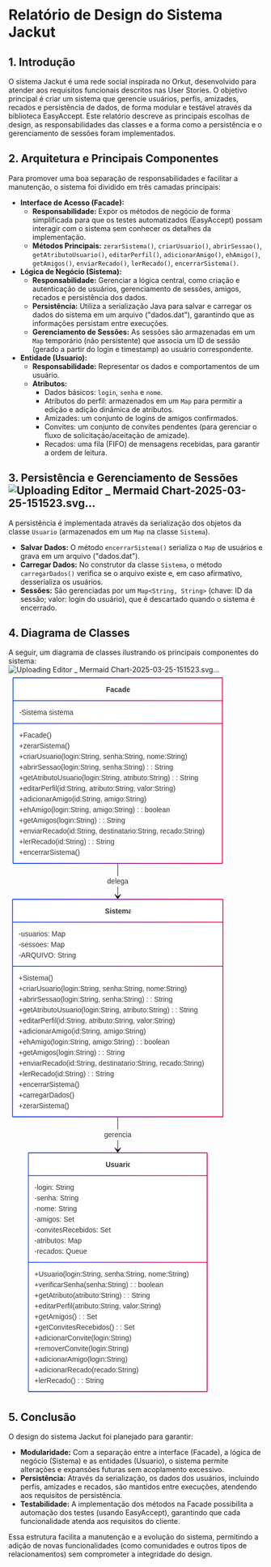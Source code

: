 # Relatório de Design do Sistema Jackut

## 1. Introdução

O sistema Jackut é uma rede social inspirada no Orkut, desenvolvido para atender aos requisitos funcionais descritos nas User Stories. O objetivo principal é criar um sistema que gerencie usuários, perfis, amizades, recados e persistência de dados, de forma modular e testável através da biblioteca EasyAccept. Este relatório descreve as principais escolhas de design, as responsabilidades das classes e a forma como a persistência e o gerenciamento de sessões foram implementados.

## 2. Arquitetura e Principais Componentes

Para promover uma boa separação de responsabilidades e facilitar a manutenção, o sistema foi dividido em três camadas principais:

- **Interface de Acesso (Facade):**  
  - **Responsabilidade:** Expor os métodos de negócio de forma simplificada para que os testes automatizados (EasyAccept) possam interagir com o sistema sem conhecer os detalhes da implementação.  
  - **Métodos Principais:** `zerarSistema()`, `criarUsuario()`, `abrirSessao()`, `getAtributoUsuario()`, `editarPerfil()`, `adicionarAmigo()`, `ehAmigo()`, `getAmigos()`, `enviarRecado()`, `lerRecado()`, `encerrarSistema()`.

- **Lógica de Negócio (Sistema):**  
  - **Responsabilidade:** Gerenciar a lógica central, como criação e autenticação de usuários, gerenciamento de sessões, amigos, recados e persistência dos dados.  
  - **Persistência:** Utiliza a serialização Java para salvar e carregar os dados do sistema em um arquivo ("dados.dat"), garantindo que as informações persistam entre execuções.  
  - **Gerenciamento de Sessões:** As sessões são armazenadas em um `Map` temporário (não persistente) que associa um ID de sessão (gerado a partir do login e timestamp) ao usuário correspondente.

- **Entidade (Usuario):**  
  - **Responsabilidade:** Representar os dados e comportamentos de um usuário.  
  - **Atributos:**  
    - Dados básicos: `login`, `senha` e `nome`.  
    - Atributos do perfil: armazenados em um `Map` para permitir a edição e adição dinâmica de atributos.  
    - Amizades: um conjunto de logins de amigos confirmados.  
    - Convites: um conjunto de convites pendentes (para gerenciar o fluxo de solicitação/aceitação de amizade).  
    - Recados: uma fila (FIFO) de mensagens recebidas, para garantir a ordem de leitura.

## 3. Persistência e Gerenciamento de Sessões![Uploading Editor _ Mermaid Chart-2025-03-25-151523.svg…]()


A persistência é implementada através da serialização dos objetos da classe `Usuario` (armazenados em um `Map` na classe `Sistema`).  
- **Salvar Dados:** O método `encerrarSistema()` serializa o `Map` de usuários e grava em um arquivo ("dados.dat").  
- **Carregar Dados:** No construtor da classe `Sistema`, o método `carregarDados()` verifica se o arquivo existe e, em caso afirmativo, desserializa os usuários.  
- **Sessões:** São gerenciadas por um `Map<String, String>` (chave: ID da sessão; valor: login do usuário), que é descartado quando o sistema é encerrado.

## 4. Diagrama de Classes

A seguir, um diagrama de classes  ilustrando os principais componentes do sistema:


![Uploading Editor _ Mermaid Chart-2025-03-25-151523.svg…]()
<svg aria-roledescription="class" role="graphics-document document" viewBox="0 0 432.20001220703125 1424" style="max-width: 432.20001220703125px;" class="classDiagram" xmlns="http://www.w3.org/2000/svg" width="100%" id="export-svg"><style xmlns="http://www.w3.org/1999/xhtml">@import url("https://cdnjs.cloudflare.com/ajax/libs/font-awesome/6.2.0/css/all.min.css"); p {margin: 0;}</style><style>#export-svg{font-family:arial,sans-serif;font-size:14px;fill:#333;}@keyframes edge-animation-frame{from{stroke-dashoffset:0;}}@keyframes dash{to{stroke-dashoffset:0;}}#export-svg .edge-animation-slow{stroke-dasharray:9,5!important;stroke-dashoffset:900;animation:dash 50s linear infinite;stroke-linecap:round;}#export-svg .edge-animation-fast{stroke-dasharray:9,5!important;stroke-dashoffset:900;animation:dash 20s linear infinite;stroke-linecap:round;}#export-svg .error-icon{fill:#ffffff;}#export-svg .error-text{fill:#000000;stroke:#000000;}#export-svg .edge-thickness-normal{stroke-width:2px;}#export-svg .edge-thickness-thick{stroke-width:3.5px;}#export-svg .edge-pattern-solid{stroke-dasharray:0;}#export-svg .edge-thickness-invisible{stroke-width:0;fill:none;}#export-svg .edge-pattern-dashed{stroke-dasharray:3;}#export-svg .edge-pattern-dotted{stroke-dasharray:2;}#export-svg .marker{fill:#000000;stroke:#000000;}#export-svg .marker.cross{stroke:#000000;}#export-svg svg{font-family:arial,sans-serif;font-size:14px;}#export-svg p{margin:0;}#export-svg g.classGroup text{fill:#000000;stroke:none;font-family:arial,sans-serif;font-size:10px;}#export-svg g.classGroup text .title{font-weight:bolder;}#export-svg .nodeLabel,#export-svg .edgeLabel{color:#333;}#export-svg .edgeLabel .label rect{fill:#ffffff;}#export-svg .label text{fill:#333;}#export-svg .labelBkg{background:#ffffff;}#export-svg .edgeLabel .label span{background:#ffffff;}#export-svg .classTitle{font-weight:bolder;}#export-svg .node rect,#export-svg .node circle,#export-svg .node ellipse,#export-svg .node polygon,#export-svg .node path{fill:#ffffff;stroke:#000000;stroke-width:1px;}#export-svg .divider{stroke:#000000;stroke-width:1;}#export-svg g.clickable{cursor:pointer;}#export-svg g.classGroup rect{fill:#ffffff;stroke:#000000;}#export-svg g.classGroup line{stroke:#000000;stroke-width:1;}#export-svg .classLabel .box{stroke:none;stroke-width:0;fill:#ffffff;opacity:0.5;}#export-svg .classLabel .label{fill:#000000;font-size:10px;}#export-svg .relation{stroke:#000000;stroke-width:1;fill:none;}#export-svg .dashed-line{stroke-dasharray:3;}#export-svg .dotted-line{stroke-dasharray:1 2;}#export-svg #compositionStart,#export-svg .composition{fill:#000000!important;stroke:#000000!important;stroke-width:1;}#export-svg #compositionEnd,#export-svg .composition{fill:#000000!important;stroke:#000000!important;stroke-width:1;}#export-svg #dependencyStart,#export-svg .dependency{fill:#000000!important;stroke:#000000!important;stroke-width:1;}#export-svg #dependencyStart,#export-svg .dependency{fill:#000000!important;stroke:#000000!important;stroke-width:1;}#export-svg #extensionStart,#export-svg .extension{fill:transparent!important;stroke:#000000!important;stroke-width:1;}#export-svg #extensionEnd,#export-svg .extension{fill:transparent!important;stroke:#000000!important;stroke-width:1;}#export-svg #aggregationStart,#export-svg .aggregation{fill:transparent!important;stroke:#000000!important;stroke-width:1;}#export-svg #aggregationEnd,#export-svg .aggregation{fill:transparent!important;stroke:#000000!important;stroke-width:1;}#export-svg #lollipopStart,#export-svg .lollipop{fill:#ffffff!important;stroke:#000000!important;stroke-width:1;}#export-svg #lollipopEnd,#export-svg .lollipop{fill:#ffffff!important;stroke:#000000!important;stroke-width:1;}#export-svg .edgeTerminals{font-size:11px;line-height:initial;}#export-svg .classTitleText{text-anchor:middle;font-size:18px;fill:#333;}#export-svg .node .neo-node{stroke:#000000;}#export-svg [data-look="neo"].node rect,#export-svg [data-look="neo"].cluster rect,#export-svg [data-look="neo"].node polygon{stroke:url(#export-svg-gradient);filter:drop-shadow( 0px 1px 2px rgba(0, 0, 0, 0.25));}#export-svg [data-look="neo"].node path{stroke:url(#export-svg-gradient);}#export-svg [data-look="neo"].node .outer-path{filter:drop-shadow( 0px 1px 2px rgba(0, 0, 0, 0.25));}#export-svg [data-look="neo"].node .neo-line path{stroke:hsl(0, 0%, 70%);filter:none;}#export-svg [data-look="neo"].node circle{stroke:url(#export-svg-gradient);filter:drop-shadow( 0px 1px 2px rgba(0, 0, 0, 0.25));}#export-svg [data-look="neo"].node circle .state-start{fill:#000000;}#export-svg [data-look="neo"].statediagram-cluster rect{fill:#ffffff;stroke:url(#export-svg-gradient);stroke-width:1px;}#export-svg [data-look="neo"].icon-shape .icon{fill:url(#export-svg-gradient);filter:drop-shadow( 0px 1px 2px rgba(0, 0, 0, 0.25));}#export-svg [data-look="neo"].icon-shape .icon-neo path{stroke:url(#export-svg-gradient);filter:drop-shadow( 0px 1px 2px rgba(0, 0, 0, 0.25));}#export-svg :root{--mermaid-font-family:"trebuchet ms",verdana,arial,sans-serif;}</style><g><defs><marker orient="auto" markerHeight="240" markerWidth="190" refY="7" refX="18" class="marker aggregation class" id="export-svg_class-aggregationStart"><path d="M 18,7 L9,13 L1,7 L9,1 Z"/></marker></defs><defs><marker orient="auto" markerHeight="28" markerWidth="20" refY="7" refX="1" class="marker aggregation class" id="export-svg_class-aggregationEnd"><path d="M 18,7 L9,13 L1,7 L9,1 Z"/></marker></defs><defs><marker orient="auto" markerHeight="240" markerWidth="190" refY="7" refX="18" class="marker extension class" id="export-svg_class-extensionStart"><path d="M 1,7 L18,13 V 1 Z"/></marker></defs><defs><marker orient="auto" markerHeight="28" markerWidth="20" refY="7" refX="1" class="marker extension class" id="export-svg_class-extensionEnd"><path d="M 1,1 V 13 L18,7 Z"/></marker></defs><defs><marker orient="auto" markerHeight="240" markerWidth="190" refY="7" refX="18" class="marker composition class" id="export-svg_class-compositionStart"><path d="M 18,7 L9,13 L1,7 L9,1 Z"/></marker></defs><defs><marker orient="auto" markerHeight="28" markerWidth="20" refY="7" refX="1" class="marker composition class" id="export-svg_class-compositionEnd"><path d="M 18,7 L9,13 L1,7 L9,1 Z"/></marker></defs><defs><marker orient="auto" markerHeight="240" markerWidth="190" refY="7" refX="6" class="marker dependency class" id="export-svg_class-dependencyStart"><path d="M 5,7 L9,13 L1,7 L9,1 Z"/></marker></defs><defs><marker orient="auto" markerHeight="28" markerWidth="20" refY="7" refX="13" class="marker dependency class" id="export-svg_class-dependencyEnd"><path d="M 18,7 L9,13 L14,7 L9,1 Z"/></marker></defs><defs><marker orient="auto" markerHeight="240" markerWidth="190" refY="7" refX="13" class="marker lollipop class" id="export-svg_class-lollipopStart"><circle r="6" cy="7" cx="7" fill="transparent" stroke="black"/></marker></defs><defs><marker orient="auto" markerHeight="240" markerWidth="190" refY="7" refX="1" class="marker lollipop class" id="export-svg_class-lollipopEnd"><circle r="6" cy="7" cx="7" fill="transparent" stroke="black"/></marker></defs><g class="root"><g class="clusters"/><g class="edgePaths"><path marker-end="url(#export-svg_class-dependencyEnd)" data-points="W3sieCI6MjE2LjEwMDAwNjEwMzUxNTYyLCJ5IjozNzR9LHsieCI6MjE2LjEwMDAwNjEwMzUxNTYyLCJ5Ijo0MDkuNX0seyJ4IjoyMTYuMTAwMDA2MTAzNTE1NjIsInkiOjQ0NX1d" data-id="id_Facade_Sistema_1" data-et="edge" data-edge="true" style="stroke-dasharray: 0 0 65 0; stroke-dashoffset: 0;;;;" class="edge-thickness-normal edge-pattern-solid relation" id="id_Facade_Sistema_1" d="M216.1,374L216.1,409.5L216.1,439"/><path marker-end="url(#export-svg_class-dependencyEnd)" data-points="W3sieCI6MjE2LjEwMDAwNjEwMzUxNTYyLCJ5Ijo4NzR9LHsieCI6MjE2LjEwMDAwNjEwMzUxNTYyLCJ5Ijo5MDkuNX0seyJ4IjoyMTYuMTAwMDA2MTAzNTE1NjIsInkiOjk0NX1d" data-id="id_Sistema_Usuario_2" data-et="edge" data-edge="true" style="stroke-dasharray: 0 0 65 0; stroke-dashoffset: 0;;;;" class="edge-thickness-normal edge-pattern-solid relation" id="id_Sistema_Usuario_2" d="M216.1,874L216.1,909.5L216.1,939"/></g><g class="edgeLabels"><g transform="translate(216.10000610351562, 409.5)" class="edgeLabel"><g transform="translate(-21.024999618530273, -10.5)" data-id="id_Facade_Sistema_1" class="label"><foreignObject height="21" width="42.04999923706055"><div class="labelBkg" xmlns="http://www.w3.org/1999/xhtml" style="display: table-cell; white-space: normal; line-height: 1.5; max-width: 200px; text-align: center;"><span class="edgeLabel" style=";display: inline-block"><p>delega</p></span></div></foreignObject></g></g><g transform="translate(216.10000610351562, 909.5)" class="edgeLabel"><g transform="translate(-26.856250762939453, -10.5)" data-id="id_Sistema_Usuario_2" class="label"><foreignObject height="21" width="53.712501525878906"><div class="labelBkg" xmlns="http://www.w3.org/1999/xhtml" style="display: table-cell; white-space: normal; line-height: 1.5; max-width: 200px; text-align: center;"><span class="edgeLabel" style=";display: inline-block"><p>gerencia</p></span></div></foreignObject></g></g></g><g class="nodes"><g transform="translate(216.10000610351562, 191)" data-look="neo" data-et="node" data-node="true" data-id="Facade" id="classId-Facade-30" class="node default"><g class="basic label-container"><path style="" fill="#ffffff" stroke-width="0" stroke="none" d="M-207.13125610351562 -183 L207.13125610351562 -183 L207.13125610351562 183 L-207.13125610351562 183"/><path style="" fill="none" stroke-width="1.3" stroke="#000000" d="M-207.13125610351562 -183 C-118.46292086766331 -183, -29.794585631811003 -183, 207.13125610351562 -183 M-207.13125610351562 -183 C-89.63955788847018 -183, 27.852140326575267 -183, 207.13125610351562 -183 M207.13125610351562 -183 C207.13125610351562 -44.385326799207746, 207.13125610351562 94.22934640158451, 207.13125610351562 183 M207.13125610351562 -183 C207.13125610351562 -78.6166218044933, 207.13125610351562 25.766756391013388, 207.13125610351562 183 M207.13125610351562 183 C42.46771152241726 183, -122.1958330586811 183, -207.13125610351562 183 M207.13125610351562 183 C86.23337776690882 183, -34.66450056969799 183, -207.13125610351562 183 M-207.13125610351562 183 C-207.13125610351562 43.894423960491196, -207.13125610351562 -95.21115207901761, -207.13125610351562 -183 M-207.13125610351562 183 C-207.13125610351562 90.97172504230379, -207.13125610351562 -1.0565499153924236, -207.13125610351562 -183"/></g><g transform="translate(0, -159)" class="annotation-group text"/><g transform="translate(-23.350000381469727, -159)" class="label-group text"><g transform="translate(0,-10.5)" style="font-weight: bolder" class="label"><foreignObject height="21" width="46.70000076293945"><div xmlns="http://www.w3.org/1999/xhtml" style="display: table-cell; white-space: normal; line-height: 1.5; max-width: 105px; text-align: center;"><span style="" class="nodeLabel markdown-node-label"><p>Facade</p></span></div></foreignObject></g></g><g transform="translate(-195.13125610351562, -114)" class="members-group text"><g transform="translate(0,-10.5)" style="" class="label"><foreignObject height="21" width="107.36250305175781"><div xmlns="http://www.w3.org/1999/xhtml" style="display: table-cell; white-space: normal; line-height: 1.5; max-width: 200px; text-align: center;"><span style="" class="nodeLabel markdown-node-label"><p>-Sistema sistema</p></span></div></foreignObject></g></g><g transform="translate(-195.13125610351562, -69)" class="methods-group text"><g transform="translate(0,-10.5)" style="" class="label"><foreignObject height="21" width="64.20000457763672"><div xmlns="http://www.w3.org/1999/xhtml" style="display: table-cell; white-space: normal; line-height: 1.5; max-width: 137px; text-align: center;"><span style="" class="nodeLabel markdown-node-label"><p>+Facade()</p></span></div></foreignObject></g><g transform="translate(0,10.5)" style="" class="label"><foreignObject height="21" width="99.9749984741211"><div xmlns="http://www.w3.org/1999/xhtml" style="display: table-cell; white-space: normal; line-height: 1.5; max-width: 188px; text-align: center;"><span style="" class="nodeLabel markdown-node-label"><p>+zerarSistema()</p></span></div></foreignObject></g><g transform="translate(0,31.5)" style="" class="label"><foreignObject height="21" width="332.6625061035156"><div xmlns="http://www.w3.org/1999/xhtml" style="display: table-cell; white-space: normal; line-height: 1.5; max-width: 495px; text-align: center;"><span style="" class="nodeLabel markdown-node-label"><p>+criarUsuario(login:String, senha:String, nome:String)</p></span></div></foreignObject></g><g transform="translate(0,52.5)" style="" class="label"><foreignObject height="21" width="304.6625061035156"><div xmlns="http://www.w3.org/1999/xhtml" style="display: table-cell; white-space: normal; line-height: 1.5; max-width: 460px; text-align: center;"><span style="" class="nodeLabel markdown-node-label"><p>+abrirSessao(login:String, senha:String) : : String</p></span></div></foreignObject></g><g transform="translate(0,73.5)" style="" class="label"><foreignObject height="21" width="354.4624938964844"><div xmlns="http://www.w3.org/1999/xhtml" style="display: table-cell; white-space: normal; line-height: 1.5; max-width: 539px; text-align: center;"><span style="" class="nodeLabel markdown-node-label"><p>+getAtributoUsuario(login:String, atributo:String) : : String</p></span></div></foreignObject></g><g transform="translate(0,94.5)" style="" class="label"><foreignObject height="21" width="309.3000183105469"><div xmlns="http://www.w3.org/1999/xhtml" style="display: table-cell; white-space: normal; line-height: 1.5; max-width: 484px; text-align: center;"><span style="" class="nodeLabel markdown-node-label"><p>+editarPerfil(id:String, atributo:String, valor:String)</p></span></div></foreignObject></g><g transform="translate(0,115.5)" style="" class="label"><foreignObject height="21" width="251.7375030517578"><div xmlns="http://www.w3.org/1999/xhtml" style="display: table-cell; white-space: normal; line-height: 1.5; max-width: 388px; text-align: center;"><span style="" class="nodeLabel markdown-node-label"><p>+adicionarAmigo(id:String, amigo:String)</p></span></div></foreignObject></g><g transform="translate(0,136.5)" style="" class="label"><foreignObject height="21" width="298.45001220703125"><div xmlns="http://www.w3.org/1999/xhtml" style="display: table-cell; white-space: normal; line-height: 1.5; max-width: 446px; text-align: center;"><span style="" class="nodeLabel markdown-node-label"><p>+ehAmigo(login:String, amigo:String) : : boolean</p></span></div></foreignObject></g><g transform="translate(0,157.5)" style="" class="label"><foreignObject height="21" width="209.71250915527344"><div xmlns="http://www.w3.org/1999/xhtml" style="display: table-cell; white-space: normal; line-height: 1.5; max-width: 336px; text-align: center;"><span style="" class="nodeLabel markdown-node-label"><p>+getAmigos(login:String) : : String</p></span></div></foreignObject></g><g transform="translate(0,178.5)" style="" class="label"><foreignObject height="21" width="366.9125061035156"><div xmlns="http://www.w3.org/1999/xhtml" style="display: table-cell; white-space: normal; line-height: 1.5; max-width: 542px; text-align: center;"><span style="" class="nodeLabel markdown-node-label"><p>+enviarRecado(id:String, destinatario:String, recado:String)</p></span></div></foreignObject></g><g transform="translate(0,199.5)" style="" class="label"><foreignObject height="21" width="188.6999969482422"><div xmlns="http://www.w3.org/1999/xhtml" style="display: table-cell; white-space: normal; line-height: 1.5; max-width: 306px; text-align: center;"><span style="" class="nodeLabel markdown-node-label"><p>+lerRecado(id:String) : : String</p></span></div></foreignObject></g><g transform="translate(0,220.5)" style="" class="label"><foreignObject height="21" width="120.2125015258789"><div xmlns="http://www.w3.org/1999/xhtml" style="display: table-cell; white-space: normal; line-height: 1.5; max-width: 214px; text-align: center;"><span style="" class="nodeLabel markdown-node-label"><p>+encerrarSistema()</p></span></div></foreignObject></g></g><g style="" class="divider"><path style="" fill="none" stroke-width="1.3" stroke="#000000" d="M-207.13125610351562 -138 C-65.32206860393393 -137.99965768278972, 76.48711889564777 -137.99931536557946, 207.13125610351562 -137.999 M-207.13125610351562 -138 C-93.76563177672591 -137.9997263435117, 19.599992550063803 -137.9994526870234, 207.13125610351562 -137.999"/></g><g style="" class="divider"><path style="" fill="none" stroke-width="1.3" stroke="#000000" d="M-207.13125610351562 -93 C-83.4304532114728 -92.99970139513172, 40.270349680570035 -92.99940279026343, 207.13125610351562 -92.999 M-207.13125610351562 -93 C-47.66458802831923 -92.99961505889773, 111.80208004687717 -92.99923011779548, 207.13125610351562 -92.999"/></g></g><g transform="translate(216.10000610351562, 659.5)" data-look="neo" data-et="node" data-node="true" data-id="Sistema" id="classId-Sistema-31" class="node default"><g class="basic label-container"><path style="" fill="#ffffff" stroke-width="0" stroke="none" d="M-208.10000610351562 -214.5 L208.10000610351562 -214.5 L208.10000610351562 214.5 L-208.10000610351562 214.5"/><path style="" fill="none" stroke-width="1.3" stroke="#000000" d="M-208.10000610351562 -214.5 C-98.8678723034566 -214.5, 10.364261496602438 -214.5, 208.10000610351562 -214.5 M-208.10000610351562 -214.5 C-59.28157810941269 -214.5, 89.53684988469024 -214.5, 208.10000610351562 -214.5 M208.10000610351562 -214.5 C208.10000610351562 -52.12002188274593, 208.10000610351562 110.25995623450814, 208.10000610351562 214.5 M208.10000610351562 -214.5 C208.10000610351562 -67.41544011438364, 208.10000610351562 79.66911977123272, 208.10000610351562 214.5 M208.10000610351562 214.5 C51.79725391242786 214.5, -104.5054982786599 214.5, -208.10000610351562 214.5 M208.10000610351562 214.5 C103.57906086003045 214.5, -0.9418843834547204 214.5, -208.10000610351562 214.5 M-208.10000610351562 214.5 C-208.10000610351562 70.80125872807145, -208.10000610351562 -72.89748254385711, -208.10000610351562 -214.5 M-208.10000610351562 214.5 C-208.10000610351562 117.86680690716442, -208.10000610351562 21.233613814328834, -208.10000610351562 -214.5"/></g><g transform="translate(0, -190.5)" class="annotation-group text"/><g transform="translate(-25.287500381469727, -190.5)" class="label-group text"><g transform="translate(0,-10.5)" style="font-weight: bolder" class="label"><foreignObject height="21" width="50.57500076293945"><div xmlns="http://www.w3.org/1999/xhtml" style="display: table-cell; white-space: normal; line-height: 1.5; max-width: 114px; text-align: center;"><span style="" class="nodeLabel markdown-node-label"><p>Sistema</p></span></div></foreignObject></g></g><g transform="translate(-196.10000610351562, -145.5)" class="members-group text"><g transform="translate(0,-10.5)" style="" class="label"><foreignObject height="21" width="92.5999984741211"><div xmlns="http://www.w3.org/1999/xhtml" style="display: table-cell; white-space: normal; line-height: 1.5; max-width: 178px; text-align: center;"><span style="" class="nodeLabel markdown-node-label"><p>-usuarios: Map</p></span></div></foreignObject></g><g transform="translate(0,10.5)" style="" class="label"><foreignObject height="21" width="91.0374984741211"><div xmlns="http://www.w3.org/1999/xhtml" style="display: table-cell; white-space: normal; line-height: 1.5; max-width: 173px; text-align: center;"><span style="" class="nodeLabel markdown-node-label"><p>-sessoes: Map</p></span></div></foreignObject></g><g transform="translate(0,31.5)" style="" class="label"><foreignObject height="21" width="113.5875015258789"><div xmlns="http://www.w3.org/1999/xhtml" style="display: table-cell; white-space: normal; line-height: 1.5; max-width: 196px; text-align: center;"><span style="" class="nodeLabel markdown-node-label"><p>-ARQUIVO: String</p></span></div></foreignObject></g></g><g transform="translate(-196.10000610351562, -58.5)" class="methods-group text"><g transform="translate(0,-10.5)" style="" class="label"><foreignObject height="21" width="68.07500457763672"><div xmlns="http://www.w3.org/1999/xhtml" style="display: table-cell; white-space: normal; line-height: 1.5; max-width: 146px; text-align: center;"><span style="" class="nodeLabel markdown-node-label"><p>+Sistema()</p></span></div></foreignObject></g><g transform="translate(0,10.5)" style="" class="label"><foreignObject height="21" width="332.6625061035156"><div xmlns="http://www.w3.org/1999/xhtml" style="display: table-cell; white-space: normal; line-height: 1.5; max-width: 495px; text-align: center;"><span style="" class="nodeLabel markdown-node-label"><p>+criarUsuario(login:String, senha:String, nome:String)</p></span></div></foreignObject></g><g transform="translate(0,31.5)" style="" class="label"><foreignObject height="21" width="304.6625061035156"><div xmlns="http://www.w3.org/1999/xhtml" style="display: table-cell; white-space: normal; line-height: 1.5; max-width: 460px; text-align: center;"><span style="" class="nodeLabel markdown-node-label"><p>+abrirSessao(login:String, senha:String) : : String</p></span></div></foreignObject></g><g transform="translate(0,52.5)" style="" class="label"><foreignObject height="21" width="354.4624938964844"><div xmlns="http://www.w3.org/1999/xhtml" style="display: table-cell; white-space: normal; line-height: 1.5; max-width: 539px; text-align: center;"><span style="" class="nodeLabel markdown-node-label"><p>+getAtributoUsuario(login:String, atributo:String) : : String</p></span></div></foreignObject></g><g transform="translate(0,73.5)" style="" class="label"><foreignObject height="21" width="309.3000183105469"><div xmlns="http://www.w3.org/1999/xhtml" style="display: table-cell; white-space: normal; line-height: 1.5; max-width: 484px; text-align: center;"><span style="" class="nodeLabel markdown-node-label"><p>+editarPerfil(id:String, atributo:String, valor:String)</p></span></div></foreignObject></g><g transform="translate(0,94.5)" style="" class="label"><foreignObject height="21" width="251.7375030517578"><div xmlns="http://www.w3.org/1999/xhtml" style="display: table-cell; white-space: normal; line-height: 1.5; max-width: 388px; text-align: center;"><span style="" class="nodeLabel markdown-node-label"><p>+adicionarAmigo(id:String, amigo:String)</p></span></div></foreignObject></g><g transform="translate(0,115.5)" style="" class="label"><foreignObject height="21" width="298.45001220703125"><div xmlns="http://www.w3.org/1999/xhtml" style="display: table-cell; white-space: normal; line-height: 1.5; max-width: 446px; text-align: center;"><span style="" class="nodeLabel markdown-node-label"><p>+ehAmigo(login:String, amigo:String) : : boolean</p></span></div></foreignObject></g><g transform="translate(0,136.5)" style="" class="label"><foreignObject height="21" width="209.71250915527344"><div xmlns="http://www.w3.org/1999/xhtml" style="display: table-cell; white-space: normal; line-height: 1.5; max-width: 336px; text-align: center;"><span style="" class="nodeLabel markdown-node-label"><p>+getAmigos(login:String) : : String</p></span></div></foreignObject></g><g transform="translate(0,157.5)" style="" class="label"><foreignObject height="21" width="366.9125061035156"><div xmlns="http://www.w3.org/1999/xhtml" style="display: table-cell; white-space: normal; line-height: 1.5; max-width: 542px; text-align: center;"><span style="" class="nodeLabel markdown-node-label"><p>+enviarRecado(id:String, destinatario:String, recado:String)</p></span></div></foreignObject></g><g transform="translate(0,178.5)" style="" class="label"><foreignObject height="21" width="188.6999969482422"><div xmlns="http://www.w3.org/1999/xhtml" style="display: table-cell; white-space: normal; line-height: 1.5; max-width: 306px; text-align: center;"><span style="" class="nodeLabel markdown-node-label"><p>+lerRecado(id:String) : : String</p></span></div></foreignObject></g><g transform="translate(0,199.5)" style="" class="label"><foreignObject height="21" width="120.2125015258789"><div xmlns="http://www.w3.org/1999/xhtml" style="display: table-cell; white-space: normal; line-height: 1.5; max-width: 214px; text-align: center;"><span style="" class="nodeLabel markdown-node-label"><p>+encerrarSistema()</p></span></div></foreignObject></g><g transform="translate(0,220.5)" style="" class="label"><foreignObject height="21" width="110.0999984741211"><div xmlns="http://www.w3.org/1999/xhtml" style="display: table-cell; white-space: normal; line-height: 1.5; max-width: 197px; text-align: center;"><span style="" class="nodeLabel markdown-node-label"><p>+carregarDados()</p></span></div></foreignObject></g><g transform="translate(0,241.5)" style="" class="label"><foreignObject height="21" width="99.9749984741211"><div xmlns="http://www.w3.org/1999/xhtml" style="display: table-cell; white-space: normal; line-height: 1.5; max-width: 188px; text-align: center;"><span style="" class="nodeLabel markdown-node-label"><p>+zerarSistema()</p></span></div></foreignObject></g></g><g style="" class="divider"><path style="" fill="none" stroke-width="1.3" stroke="#000000" d="M-208.10000610351562 -169.5 C-64.34827606572685 -169.49965460902013, 79.40345397206193 -169.49930921804025, 208.10000610351562 -169.499 M-208.10000610351562 -169.5 C-85.4337072032821 -169.49970527079455, 37.23259169695143 -169.49941054158913, 208.10000610351562 -169.499"/></g><g style="" class="divider"><path style="" fill="none" stroke-width="1.3" stroke="#000000" d="M-208.10000610351562 -82.5 C-46.861216285854596 -82.49961259301996, 114.37757353180643 -82.49922518603994, 208.10000610351562 -82.499 M-208.10000610351562 -82.5 C-95.0962448362153 -82.49972848688623, 17.907516431085014 -82.49945697377245, 208.10000610351562 -82.499"/></g></g><g transform="translate(216.10000610351562, 1180.5)" data-look="neo" data-et="node" data-node="true" data-id="Usuario" id="classId-Usuario-32" class="node default"><g class="basic label-container"><path style="" fill="#ffffff" stroke-width="0" stroke="none" d="M-176.78125 -235.5 L176.78125 -235.5 L176.78125 235.5 L-176.78125 235.5"/><path style="" fill="none" stroke-width="1.3" stroke="#000000" d="M-176.78125 -235.5 C-46.20647894800402 -235.5, 84.36829210399196 -235.5, 176.78125 -235.5 M-176.78125 -235.5 C-87.47257476415075 -235.5, 1.8361004716985008 -235.5, 176.78125 -235.5 M176.78125 -235.5 C176.78125 -134.19142885557366, 176.78125 -32.882857711147324, 176.78125 235.5 M176.78125 -235.5 C176.78125 -70.11544914755981, 176.78125 95.26910170488037, 176.78125 235.5 M176.78125 235.5 C51.60257533976299 235.5, -73.57609932047401 235.5, -176.78125 235.5 M176.78125 235.5 C36.817828918574605 235.5, -103.14559216285079 235.5, -176.78125 235.5 M-176.78125 235.5 C-176.78125 73.14771975699696, -176.78125 -89.20456048600607, -176.78125 -235.5 M-176.78125 235.5 C-176.78125 118.95315565608243, -176.78125 2.40631131216486, -176.78125 -235.5"/></g><g transform="translate(0, -211.5)" class="annotation-group text"/><g transform="translate(-24.125, -211.5)" class="label-group text"><g transform="translate(0,-10.5)" style="font-weight: bolder" class="label"><foreignObject height="21" width="48.25"><div xmlns="http://www.w3.org/1999/xhtml" style="display: table-cell; white-space: normal; line-height: 1.5; max-width: 111px; text-align: center;"><span style="" class="nodeLabel markdown-node-label"><p>Usuario</p></span></div></foreignObject></g></g><g transform="translate(-164.78125, -166.5)" class="members-group text"><g transform="translate(0,-10.5)" style="" class="label"><foreignObject height="21" width="78.5999984741211"><div xmlns="http://www.w3.org/1999/xhtml" style="display: table-cell; white-space: normal; line-height: 1.5; max-width: 167px; text-align: center;"><span style="" class="nodeLabel markdown-node-label"><p>-login: String</p></span></div></foreignObject></g><g transform="translate(0,10.5)" style="" class="label"><foreignObject height="21" width="87.1624984741211"><div xmlns="http://www.w3.org/1999/xhtml" style="display: table-cell; white-space: normal; line-height: 1.5; max-width: 174px; text-align: center;"><span style="" class="nodeLabel markdown-node-label"><p>-senha: String</p></span></div></foreignObject></g><g transform="translate(0,31.5)" style="" class="label"><foreignObject height="21" width="84.0374984741211"><div xmlns="http://www.w3.org/1999/xhtml" style="display: table-cell; white-space: normal; line-height: 1.5; max-width: 169px; text-align: center;"><span style="" class="nodeLabel markdown-node-label"><p>-nome: String</p></span></div></foreignObject></g><g transform="translate(0,52.5)" style="" class="label"><foreignObject height="21" width="78.5875015258789"><div xmlns="http://www.w3.org/1999/xhtml" style="display: table-cell; white-space: normal; line-height: 1.5; max-width: 160px; text-align: center;"><span style="" class="nodeLabel markdown-node-label"><p>-amigos: Set</p></span></div></foreignObject></g><g transform="translate(0,73.5)" style="" class="label"><foreignObject height="21" width="150.97500610351562"><div xmlns="http://www.w3.org/1999/xhtml" style="display: table-cell; white-space: normal; line-height: 1.5; max-width: 252px; text-align: center;"><span style="" class="nodeLabel markdown-node-label"><p>-convitesRecebidos: Set</p></span></div></foreignObject></g><g transform="translate(0,94.5)" style="" class="label"><foreignObject height="21" width="93.375"><div xmlns="http://www.w3.org/1999/xhtml" style="display: table-cell; white-space: normal; line-height: 1.5; max-width: 185px; text-align: center;"><span style="" class="nodeLabel markdown-node-label"><p>-atributos: Map</p></span></div></foreignObject></g><g transform="translate(0,115.5)" style="" class="label"><foreignObject height="21" width="104.2874984741211"><div xmlns="http://www.w3.org/1999/xhtml" style="display: table-cell; white-space: normal; line-height: 1.5; max-width: 188px; text-align: center;"><span style="" class="nodeLabel markdown-node-label"><p>-recados: Queue</p></span></div></foreignObject></g></g><g transform="translate(-164.78125, 4.5)" class="methods-group text"><g transform="translate(0,-10.5)" style="" class="label"><foreignObject height="21" width="305.4375"><div xmlns="http://www.w3.org/1999/xhtml" style="display: table-cell; white-space: normal; line-height: 1.5; max-width: 458px; text-align: center;"><span style="" class="nodeLabel markdown-node-label"><p>+Usuario(login:String, senha:String, nome:String)</p></span></div></foreignObject></g><g transform="translate(0,10.5)" style="" class="label"><foreignObject height="21" width="254.875"><div xmlns="http://www.w3.org/1999/xhtml" style="display: table-cell; white-space: normal; line-height: 1.5; max-width: 389px; text-align: center;"><span style="" class="nodeLabel markdown-node-label"><p>+verificarSenha(senha:String) : : boolean</p></span></div></foreignObject></g><g transform="translate(0,31.5)" style="" class="label"><foreignObject height="21" width="228.40000915527344"><div xmlns="http://www.w3.org/1999/xhtml" style="display: table-cell; white-space: normal; line-height: 1.5; max-width: 372px; text-align: center;"><span style="" class="nodeLabel markdown-node-label"><p>+getAtributo(atributo:String) : : String</p></span></div></foreignObject></g><g transform="translate(0,52.5)" style="" class="label"><foreignObject height="21" width="250.16250610351562"><div xmlns="http://www.w3.org/1999/xhtml" style="display: table-cell; white-space: normal; line-height: 1.5; max-width: 403px; text-align: center;"><span style="" class="nodeLabel markdown-node-label"><p>+editarPerfil(atributo:String, valor:String)</p></span></div></foreignObject></g><g transform="translate(0,73.5)" style="" class="label"><foreignObject height="21" width="124.11250305175781"><div xmlns="http://www.w3.org/1999/xhtml" style="display: table-cell; white-space: normal; line-height: 1.5; max-width: 218px; text-align: center;"><span style="" class="nodeLabel markdown-node-label"><p>+getAmigos() : : Set</p></span></div></foreignObject></g><g transform="translate(0,94.5)" style="" class="label"><foreignObject height="21" width="198.0500030517578"><div xmlns="http://www.w3.org/1999/xhtml" style="display: table-cell; white-space: normal; line-height: 1.5; max-width: 311px; text-align: center;"><span style="" class="nodeLabel markdown-node-label"><p>+getConvitesRecebidos() : : Set</p></span></div></foreignObject></g><g transform="translate(0,115.5)" style="" class="label"><foreignObject height="21" width="191.8249969482422"><div xmlns="http://www.w3.org/1999/xhtml" style="display: table-cell; white-space: normal; line-height: 1.5; max-width: 313px; text-align: center;"><span style="" class="nodeLabel markdown-node-label"><p>+adicionarConvite(login:String)</p></span></div></foreignObject></g><g transform="translate(0,136.5)" style="" class="label"><foreignObject height="21" width="186.3625030517578"><div xmlns="http://www.w3.org/1999/xhtml" style="display: table-cell; white-space: normal; line-height: 1.5; max-width: 304px; text-align: center;"><span style="" class="nodeLabel markdown-node-label"><p>+removerConvite(login:String)</p></span></div></foreignObject></g><g transform="translate(0,157.5)" style="" class="label"><foreignObject height="21" width="184.03750610351562"><div xmlns="http://www.w3.org/1999/xhtml" style="display: table-cell; white-space: normal; line-height: 1.5; max-width: 300px; text-align: center;"><span style="" class="nodeLabel markdown-node-label"><p>+adicionarAmigo(login:String)</p></span></div></foreignObject></g><g transform="translate(0,178.5)" style="" class="label"><foreignObject height="21" width="205.83750915527344"><div xmlns="http://www.w3.org/1999/xhtml" style="display: table-cell; white-space: normal; line-height: 1.5; max-width: 319px; text-align: center;"><span style="" class="nodeLabel markdown-node-label"><p>+adicionarRecado(recado:String)</p></span></div></foreignObject></g><g transform="translate(0,199.5)" style="" class="label"><foreignObject height="21" width="137.33750915527344"><div xmlns="http://www.w3.org/1999/xhtml" style="display: table-cell; white-space: normal; line-height: 1.5; max-width: 235px; text-align: center;"><span style="" class="nodeLabel markdown-node-label"><p>+lerRecado() : : String</p></span></div></foreignObject></g></g><g style="" class="divider"><path style="" fill="none" stroke-width="1.3" stroke="#000000" d="M-176.78125 -190.5 C-105.43943314700154 -190.499798220069, -34.097616294003075 -190.499596440138, 176.78125 -190.499 M-176.78125 -190.5 C-85.83661667779413 -190.4997427763597, 5.108016644411748 -190.4994855527194, 176.78125 -190.499"/></g><g style="" class="divider"><path style="" fill="none" stroke-width="1.3" stroke="#000000" d="M-176.78125 -19.5 C-52.65301180686177 -19.49964892136979, 71.47522638627646 -19.499297842739583, 176.78125 -19.499 M-176.78125 -19.5 C-102.85695254204585 -19.499790915899005, -28.932655084091692 -19.49958183179801, 176.78125 -19.499"/></g></g></g></g></g><defs><filter width="130%" height="130%" id="drop-shadow"><feDropShadow flood-color="#FFFFFF" flood-opacity="0.06" stdDeviation="0" dy="4" dx="4"/></filter></defs><defs><filter width="150%" height="150%" id="drop-shadow-small"><feDropShadow flood-color="#FFFFFF" flood-opacity="0.06" stdDeviation="0" dy="2" dx="2"/></filter></defs><linearGradient y2="0%" x2="100%" y1="0%" x1="0%" gradientUnits="objectBoundingBox" id="export-svg-gradient"><stop stop-opacity="1" stop-color="#0042eb" offset="0%"/><stop stop-opacity="1" stop-color="#eb0042" offset="100%"/></linearGradient></svg>


## 5. Conclusão

O design do sistema Jackut foi planejado para garantir:
- **Modularidade:** Com a separação entre a interface (Facade), a lógica de negócio (Sistema) e as entidades (Usuario), o sistema permite alterações e expansões futuras sem acoplamento excessivo.
- **Persistência:** Através da serialização, os dados dos usuários, incluindo perfis, amizades e recados, são mantidos entre execuções, atendendo aos requisitos de persistência.
- **Testabilidade:** A implementação dos métodos na Facade possibilita a automação dos testes (usando EasyAccept), garantindo que cada funcionalidade atenda aos requisitos do cliente.

Essa estrutura facilita a manutenção e a evolução do sistema, permitindo a adição de novas funcionalidades (como comunidades e outros tipos de relacionamentos) sem comprometer a integridade do design.
